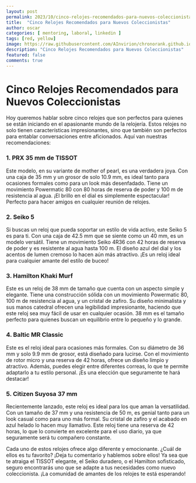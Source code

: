 ```yaml
---
layout: post
permalink: 2023/10/cinco-relojes-recomendados-para-nuevos-coleccionistas
title:  "Cinco Relojes Recomendados para Nuevos Coleccionistas"
author: oscar
categories: [ mentoring, laboral, linkedin ]
tags: [red, yellow]
image: https://raw.githubusercontent.com/AInvirion/chronorank.github.io/master/images/posts/20250330111719.png
description: "Cinco Relojes Recomendados para Nuevos Coleccionistas"
featured: false
comments: true
---
```

# Cinco Relojes Recomendados para Nuevos Coleccionistas

Hoy queremos hablar sobre cinco relojes que son perfectos para quienes se están iniciando en el apasionante mundo de la relojería. Estos relojes no solo tienen características impresionantes, sino que también son perfectos para entablar conversaciones entre aficionados. Aquí van nuestras recomendaciones:

### 1. PRX 35 mm de TISSOT
Este modelo, en su variante de mother of pearl, es una verdadera joya. Con una caja de 35 mm y un grosor de solo 10.9 mm, es ideal tanto para ocasiones formales como para un look más desenfadado. Tiene un movimiento Powermatic 80 con 80 horas de reserva de poder y 100 m de resistencia al agua. ¡El brillo en el dial es simplemente espectacular! Perfecto para hacer amigos en cualquier reunión de relojes.

### 2. Seiko 5
Si buscas un reloj que pueda soportar un estilo de vida activo, este Seiko 5 es para ti. Con una caja de 42.5 mm que se siente como un 40 mm, es un modelo versátil. Tiene un movimiento Seiko 4R36 con 42 horas de reserva de poder y es resistente al agua hasta 100 m. El diseño azul del dial y los acentos de lumen cremoso lo hacen aún más atractivo. ¡Es un reloj ideal para cualquier amante del estilo de buceo!

### 3. Hamilton Khaki Murf
Este es un reloj de 38 mm de tamaño que cuenta con un aspecto simple y elegante. Tiene una construcción sólida con un movimiento Powermatic 80, 100 m de resistencia al agua, y un cristal de zafiro. Su diseño minimalista y sus manos catedral ofrecen una legibilidad impresionante, haciendo que este reloj sea muy fácil de usar en cualquier ocasión. 38 mm es el tamaño perfecto para quienes buscan un equilibrio entre lo pequeño y lo grande.

### 4. Baltic MR Classic
Este es el reloj ideal para ocasiones más formales. Con su diámetro de 36 mm y solo 9.9 mm de grosor, está diseñado para lucirse. Con el movimiento de rotor micro y una reserva de 42 horas, ofrece un diseño limpio y atractivo. Además, puedes elegir entre diferentes correas, lo que te permite adaptarlo a tu estilo personal. ¡Es una elección que seguramente te hará destacar!

### 5. Citizen Suyosa 37 mm
Recientemente lanzado, este reloj es ideal para los que aman la versatilidad. Con un tamaño de 37 mm y una resistencia de 50 m, es genial tanto para un look casual como para uno más formal. Su cristal de zafiro y el acabado en azul helado lo hacen muy llamativo. Este reloj tiene una reserva de 42 horas, lo que lo convierte en excelente para el uso diario, ya que seguramente será tu compañero constante.

Cada uno de estos relojes ofrece algo diferente y emocionante. ¿Cuál de ellos es tu favorito? ¡Deja tu comentario y hablemos sobre ellos! Ya sea que te atraiga el TISSOT elegante, el Seiko duradero, o el Hamilton sofisticado, seguro encontrarás uno que se adapte a tus necesidades como nuevo coleccionista. ¡La comunidad de amantes de los relojes te está esperando!